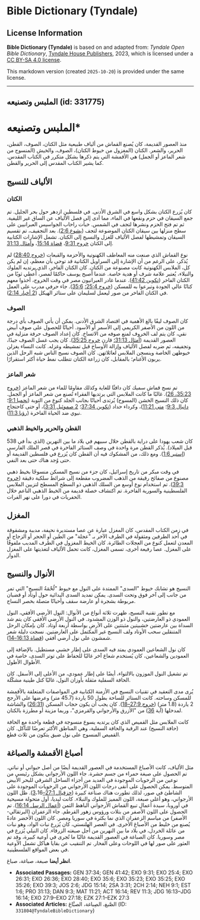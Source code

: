 # Bible Dictionary (Tyndale)

## License Information

**Bible Dictionary (Tyndale)** is based on and adapted from: _Tyndale Open Bible Dictionary_, [Tyndale House Publishers](https://tyndaleopenresources.com/), 2023, which is licensed under a [CC BY-SA 4.0 license](https://creativecommons.org/licenses/by-sa/4.0/legalcode.en).

This markdown version (created `2025-10-20`) is provided under the same license.



--------------------------------

## الملبس وتصنيعه (id: 331775)

الملبس وتصنيعه\*
================

منذ العصور القديمة، كان يُصنع القماش من ألياف طبيعية مثل الكتان، الصوف، القطن، الحرير، والشعر. الكتان (المغزول من خيوط الكتان)، الصوف، والخيش (المنسوج من شعر الماعز أو الجمل) هي الأقمشة التي يتم ذكرها بشكل متكرر في الكتاب المقدس. كما يشير الكتاب المقدس إلى الحرير والقطن.

الألياف للنسيج
--------------

### الكتان

كان يُزرع الكتان بشكل واسع في الشرق الأدنى. في فلسطين ازدهر حول بحر الجليل. تم جمع السيقان في حزم ونقعها في الماء، مما أدى إلى فصل الألياف عن الساق غير الليفية. ثم تم فتح الحزم ونشرها لتجف في الشمس. خبأت راحاب الجواسيس العبرانيين على سطح منزلها بين سيقان الكتان الموضوعة لتجف ([يشوع 2:6](https://ref.ly/Josh2:6)). بعد التجفيف، تم تقسيم السيقان وتمشيطها لفصل الألياف للغزل والنسيج إلى الكتان. تشمل الإشارات الكتابية إلى الكتان [خروج 9:31](https://ref.ly/Exod9:31)، [قضاة 15:14](https://ref.ly/Judg15:14)، و[أمثال 31:13](https://ref.ly/Prov31:13).

نوع القماش الذي صنعت منه المعاطف الكهنوتية والأحزمة والقبعات ([خروج 28:40](https://ref.ly/Exod28:40)) لم يُذكر، على الرغم من أن الإشارة إلى السراويل الكتانية قد توحي بأن معظم، إن لم يكن كل، الملابس الكهنوتية كانت مصنوعة من الكتان. كان الكتان الفاخر، الذي يرتديه الملوك والنبلاء، يُعتبر علامة شرف أو هدية خاصة. عندما أصبح يوسف حاكمًا لمصر، أُعطي ثوبًا من الكتان الفاخر ([تكوين 41:42](https://ref.ly/Gen41:42)). عندما غادر العبرانيون مصر في وقت الخروج، أخذوا معهم كتانًا عالي الجودة وتبرعوا به للمسكن ([خروج 25:4؛](https://ref.ly/Exod25:4) [35:6](https://ref.ly/Exod35:6)). جاء حرفي مدرب على العمل في الكتان الفاخر من صور ليعمل لسليمان على ستائر الهيكل ([2 أخبار 2:14](https://ref.ly/2Chr2:14)).

### الصوف

كان الصوف ليفًا بالغ الأهمية في اقتصاد الشرق الأدنى. يمكن أن يأتي الصوف بأي درجة من اللون من الأصفر الكريمي إلى الأسمر أو الأسود. أحيانًا للحصول على صوف أبيض نقي، كان يتم لف الخروف لمنع صوفه من الاتساخ. كان إعداد الصوف حرفة منزلية في العصور القديمة ([أمثال 31:13؛](https://ref.ly/Prov31:13) قارن [خروج 35:25](https://ref.ly/Exod35:25)). كان يجب غسل الصوف جيدًا، وتجفيفه، ثم ضربه لفصل الألياف وإزالة الأوساخ قبل تمشيطه وغزله. كانت النساء يغزلن خيوطهن الخاصة وينسجن الملابس لعائلاتهن. كان الصوف نسيج الناس شبه الرحل الذين يربون الأغنام؛ بالمقابل، كان زراعة الكتان تتطلب نمط حياة أكثر استقرارًا.

### شعر الماعز

تم نسج قماش سميك كان دافئًا للغاية وكذلك مقاومًا للماء من شعر الماعز ([خروج 35:23، 26](https://ref.ly/Exod35:23,Exod35:26)). غالبًا ما كانت الملابس التي يرتديها الفقراء تُصنع من شعر الماعز أو الجمل. كان ذلك النسيج الخشن (المسوح) يُرتدى أحيانًا بجانب الجلد كنوع من التوبة ([نحميا 9:1](https://ref.ly/Neh9:1)؛ [دانيال 9:3](https://ref.ly/Dan9:3)؛ [متى 11:21](https://ref.ly/Matt11:21))، وكرداء حداد ([تكوين 37:34](https://ref.ly/Gen37:34)؛ [2 صموئيل 3:31](https://ref.ly/2Sam3:31))، أو حتى كاحتجاج نبوي ضد الحياة الفاخرة ([رؤيا 11:3](https://ref.ly/Rev11:3)).

### القطن والحرير والخيط الذهبي

كان شعب يهودا على دراية بالقطن خلال سبيهم في بلاد ما بين النهرين (الذي بدأ في 538 قبل الميلاد). يُذكر القطن مرة واحدة في وصف الستائر الفاخرة في قصر الملك الفارسي ([إستير 1:6](https://ref.ly/Esth1:6)). ومع ذلك، من المشكوك فيه أن القطن كان يُزرع في فلسطين القديمة أو حتى وُجد هناك حتى بعد النفي.

في وقت مبكر من تاريخ إسرائيل، كان جزء من نسيج المسكن منسوجًا بخيط ذهبي مصنوع من صفائح رقيقة من الذهب المضروب مقطعة إلى شرائط سلكية دقيقة ([خروج 39:3](https://ref.ly/Exod39:3)). تم استخدام نوع أوسع من السلك الذهبي ذو السطح المسطح لتزيين الملابس الفلسطينية والسورية الفاخرة. تم اكتشاف خصلة قديمة من الخيط الذهبي الناعم خلال الحفريات في دورا على نهر الفرات.

المغزل
------

في زمن الكتاب المقدس، كان المغزل عبارة عن عصا مستديرة نحيفة، مدببة ومشقوقة في أحد الطرفين ومثقولة في الطرف الآخر بـ "عجلة" من الطين أو الحجر أو الزجاج أو المعدن لتعمل كنوع من العجلات الطائرة. كان الخيط المغزول في الطرف المدبب ملفوفًا على المغزل. عصا رفيعة أخرى، تسمى المغزل، كانت تحمل الألياف لتغذيتها على المغزل الدوار.

الأنوال والنسيج
---------------

النسيج هو تشابك خيوط "السدى" الممتدة على النول مع خيوط "لُحْمَةُ النسيجِ" التي تمر من جانب إلى آخر فوق وتحت السدى. يمكن تمديد السدى البدائية حول أوتاد أو قضبان مربوطة بشجرة أو عارضة سقف وأحيانًا متصلة بخصر النساج.

مع تطور تقنية النسيج، ظهرت ثلاثة أنواع من الأنوال: النول الأرضي الأفقي، النول العمودي ذو العارضتين، والنول ذو الوزن المشدود. في النول الأرضي الأفقي كان يتم شد السداة بين عارضتين خشبيتين مثبتتين على الأرض بواسطة أربعة أوتاد. كان بإمكان الرحل المتنقلين سحب الأوتاد ولف النسيج غير المكتمل على العارضتين. نسجت دليلة شعر شمشون على نول أرضي أفقي ([قضاة 16:13–14](https://ref.ly/Judg16:13-Judg16:14)).

كان نول الشعاعين العمودي يمتد فيه السدى على إطار خشبي مستطيل. بالإضافة إلى العمودين والشعاعين، كان يُستخدم شعاع آخر غالبًا للحفاظ على توتر السدى، خاصة في الأطوال الأطول.

تم تشغيل النول الموزون بالالتواء، أيضًا على إطار عمودي، من الأعلى إلى الأسفل. كان الحافة السفلية مثقلة بأوزان النول، غالبًا كتل طينية مشكّلة.

يُرى مدى التعقيد في تقنيات النسيج في الأزمنة الكتابية في المواصفات المتعلقة بالأقمشة للمسكن وساحته. كانت الستائر للساحة بطول 50 ياردة (45\.7 متر) وعرضها على الأرجح 2 ياردة (1\.8 متر) ([خروج 27:9–18](https://ref.ly/Exod27:9-Exod27:18)). كان يجب أن يكون حجاب المسكن ([26:31](https://ref.ly/Exod26:31)) والشاشة لمدخلها (آية [36](https://ref.ly/Exod26:36)) من "الأزرق والأرجواني والقرمزي"، وربما مزينة أو مطرزة بالكتان.

كانت الملابس مثل القميص الذي كان يرتديه يسوع منسوجة في قطعة واحدة مع الحافة (حافة النسيج) عند الرقبة والحافة السفلية، وهي المناطق الأكثر تعرضًا للتآكل. كان القميص المنسوج على نول ضيق يتكون من ثلاث قطع.

أصباغ الأقمشة والصباغة
----------------------

مثل الألياف، كانت الأصباغ المستخدمة في العصور القديمة أيضًا من أصل حيواني أو نباتي. تم الحصول على صبغة حمراء من جسم حشرة. جاء اللون الأرجواني بشكل رئيسي من نوعين من الرخويات الموجودة في العديد من أجزاء الساحل الشرقي للبحر الأبيض المتوسط. يمكن الحصول على أنقى درجات اللون الأرجواني من الرخويات الموجودة على الشاطئ في صور، لذلك تطورت هناك صناعة كبيرة ([حزقيال 27:1–3](https://ref.ly/Ezek27:1-Ezek27:3)،16\). ظل اللون الأرجواني، وهو أغلى صبغة، اللون المميز للملوك والنبلاء. كانت ليديا، أول متحولة مسيحية في أوروبا، سيدة أعمال تبيع القماش الأرجواني الباهظ الثمن ([أعمال الرسل 16:14](https://ref.ly/Acts16:14)). تم الحصول على اللون الأصفر من بتلات ورؤوس زهور القرطم. جاء الزعفران (البرتقالي\-الأصفر) من مياسم الزعفران الذي نما بكثرة في سوريا ومصر. كان اللون الأخضر عادةً يُصنع من خليط من الأصباغ الأخرى. في العصر الهلنستي، كان يُزرع نبات الواد، وهو نبات من عائلة الخردل، في بلاد ما بين النهرين من أجل صبغته الزرقاء. كان النيلي يُزرع في مصر وسوريا. كان الصباغة في العصور القديمة غالبًا ما تُجرى في أوعية كبيرة، وقد تم العثور على صور لها في اللوحات وعلى الفخار. تم التنقيب عن بقايا هياكل تشمل الأوعية في بعض المواقع الفلسطينية.

**انظر أيضا** صبغة، صباغة، صباغ.

* **Associated Passages:** GEN 37:34; GEN 41:42; EXO 9:31; EXO 25:4; EXO 26:31; EXO 26:36; EXO 28:40; EXO 35:6; EXO 35:23; EXO 35:25; EXO 35:26; EXO 39:3; JOS 2:6; JDG 15:14; 2SA 3:31; 2CH 2:14; NEH 9:1; EST 1:6; PRO 31:13; DAN 9:3; MAT 11:21; ACT 16:14; REV 11:3; JDG 16:13–JDG 16:14; EXO 27:9–EXO 27:18; EZK 27:1–EZK 27:3
* **Associated Articles:** الصَّبغ، الصِباغة، الصبَّاغ (ID: `331804@TyndaleBibleDictionary`)

